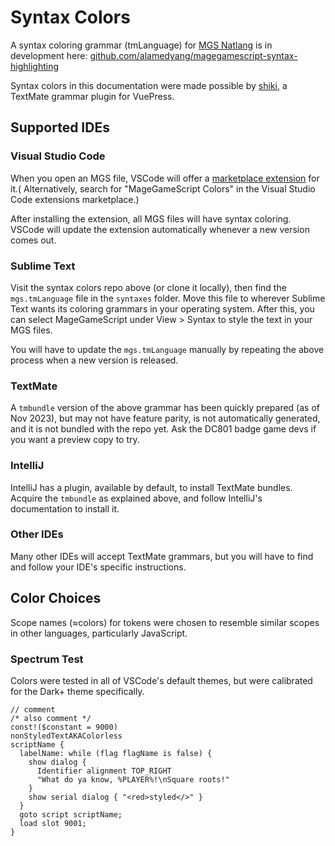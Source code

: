 # Syntax Colors

A syntax coloring grammar (tmLanguage) for [MGS Natlang](../mgs/mgs_natlang) is in development here: [github.com/alamedyang/magegamescript-syntax-highlighting](https://github.com/alamedyang/magegamescript-syntax-highlighting)

Syntax colors in this documentation were made possible by [shiki](https://v2.vuepress.vuejs.org/reference/plugin/shiki.html), a TextMate grammar plugin for VuePress.

## Supported IDEs

### Visual Studio Code

When you open an MGS file, VSCode will offer a [marketplace extension](https://marketplace.visualstudio.com/items?itemName=goat-and-bird.magegamescript-colors) for it.( Alternatively, search for "MageGameScript Colors" in the Visual Studio Code extensions marketplace.)

After installing the extension, all MGS files will have syntax coloring. VSCode will update the extension automatically whenever a new version comes out.

### Sublime Text

Visit the syntax colors repo above (or clone it locally), then find the `mgs.tmLanguage` file in the `syntaxes` folder. Move this file to wherever Sublime Text wants its coloring grammars in your operating system. After this, you can select MageGameScript under View > Syntax to style the text in your MGS files.

You will have to update the `mgs.tmLanguage` manually by repeating the above process when a new version is released.

### TextMate

A `tmbundle` version of the above grammar has been quickly prepared (as of Nov 2023), but may not have feature parity, is not automatically generated, and it is not bundled with the repo yet. Ask the DC801 badge game devs if you want a preview copy to try.

### IntelliJ

IntelliJ has a plugin, available by default, to install TextMate bundles. Acquire the `tmbundle` as explained above, and follow IntelliJ's documentation to install it.

### Other IDEs

Many other IDEs will accept TextMate grammars, but you will have to find and follow your IDE's specific instructions.

## Color Choices

Scope names (≈colors) for tokens were chosen to resemble similar scopes in other languages, particularly JavaScript.

### Spectrum Test

Colors were tested in all of VSCode's default themes, but were calibrated for the Dark+ theme specifically.

```mgs
// comment
/* also comment */
const!($constant = 9000)
nonStyledTextAKAColorless
scriptName {
  labelName: while (flag flagName is false) {
    show dialog {
      Identifier alignment TOP_RIGHT
      "What do ya know, %PLAYER%!\nSquare roots!"
    }
    show serial dialog { "<red>styled</>" }
  }
  goto script scriptName;
  load slot 9001;
}
```
